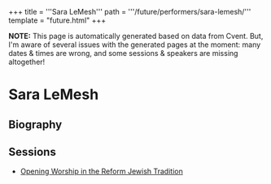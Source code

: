 +++
title = '''Sara LeMesh'''
path = '''/future/performers/sara-lemesh/'''
template = "future.html"
+++

<p class="todo">
<strong>NOTE:</strong> This page is automatically generated based on data from Cvent.
But, I'm aware of several issues with the generated pages at the moment:
many dates & times are wrong, and some sessions & speakers are missing altogether!
</p>

<h1>Sara LeMesh</h1>
<h2>Biography</h2>
<p></p>
<h2>Sessions</h2>
<ul><li><a href="/future/sessions/opening-worship-in-the-reform-jewish-tradition/">Opening Worship in the Reform Jewish Tradition</a></li>

